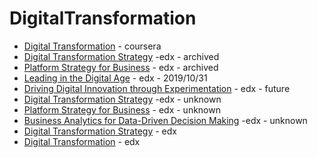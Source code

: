 # DigitalTransformation


* [Digital Transformation](https://www.coursera.org/learn/bcg-uva-darden-digital-transformation/home/welcome) - coursera
* [Digital Transformation Strategy](https://courses.edx.org/courses/course-v1:BUx+QD501x+2T2017/course/) -edx - archived
* [Platform Strategy for Business](https://courses.edx.org/courses/course-v1:BUx+QD505x+2T2017/course/) - edx - archived
* [Leading in the Digital Age](https://www.edx.org/course/leading-in-the-digital-age-2) - edx - 2019/10/31
* [Driving Digital Innovation through Experimentation](https://www.edx.org/course/driving-digital-innovation-through-experimentation) - edx - future
* [Digital Transformation Strategy](https://www.edx.org/course/digital-transformation-strategy-2) -edx - unknown
* [Platform Strategy for Business](https://www.edx.org/course/platform-strategy-for-business-2) - edx - unknown 
* [Business Analytics for Data-Driven Decision Making](https://www.edx.org/course/business-analytics-data-driven-decision-bux-qd602x-1) -edx - unknown
* [Digital Transformation Strategy](https://www.edx.org/course/digital-transformation-strategy-2) - edx
* [Digital Transformation](https://www.edx.org/professional-certificate/kthx-digital-transformation) - edx
